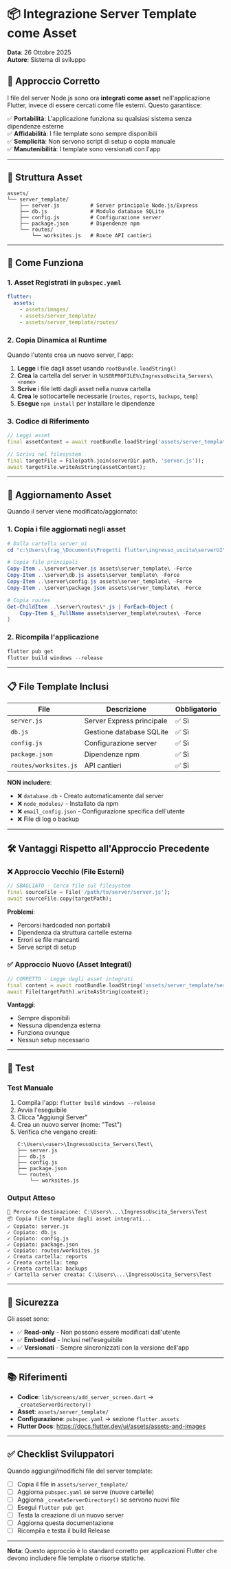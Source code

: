 # 📦 Integrazione Server Template come Asset

**Data**: 26 Ottobre 2025  
**Autore**: Sistema di sviluppo

## 🎯 Approccio Corretto

I file del server Node.js sono ora **integrati come asset** nell'applicazione Flutter, invece di essere cercati come file esterni. Questo garantisce:

✅ **Portabilità**: L'applicazione funziona su qualsiasi sistema senza dipendenze esterne  
✅ **Affidabilità**: I file template sono sempre disponibili  
✅ **Semplicità**: Non servono script di setup o copia manuale  
✅ **Manutenibilità**: I template sono versionati con l'app

---

## 📁 Struttura Asset

```
assets/
└── server_template/
    ├── server.js          # Server principale Node.js/Express
    ├── db.js              # Modulo database SQLite
    ├── config.js          # Configurazione server
    ├── package.json       # Dipendenze npm
    └── routes/
        └── worksites.js   # Route API cantieri
```

---

## 🔧 Come Funziona

### 1. Asset Registrati in `pubspec.yaml`

```yaml
flutter:
  assets:
    - assets/images/
    - assets/server_template/
    - assets/server_template/routes/
```

### 2. Copia Dinamica al Runtime

Quando l'utente crea un nuovo server, l'app:

1. **Legge** i file dagli asset usando `rootBundle.loadString()`
2. **Crea** la cartella del server in `%USERPROFILE%\IngressoUscita_Servers\<nome>`
3. **Scrive** i file letti dagli asset nella nuova cartella
4. **Crea** le sottocartelle necessarie (`routes`, `reports`, `backups`, `temp`)
5. **Esegue** `npm install` per installare le dipendenze

### 3. Codice di Riferimento

```dart
// Leggi asset
final assetContent = await rootBundle.loadString('assets/server_template/server.js');

// Scrivi nel filesystem
final targetFile = File(path.join(serverDir.path, 'server.js'));
await targetFile.writeAsString(assetContent);
```

---

## 🔄 Aggiornamento Asset

Quando il server viene modificato/aggiornato:

### 1. Copia i file aggiornati negli asset

```powershell
# Dalla cartella server_ui
cd "c:\Users\frag_\Documents\Progetti flutter\ingresso_uscita\serverUI\server_ui"

# Copia file principali
Copy-Item ..\server\server.js assets\server_template\ -Force
Copy-Item ..\server\db.js assets\server_template\ -Force
Copy-Item ..\server\config.js assets\server_template\ -Force
Copy-Item ..\server\package.json assets\server_template\ -Force

# Copia routes
Get-ChildItem ..\server\routes\*.js | ForEach-Object { 
    Copy-Item $_.FullName assets\server_template\routes\ -Force 
}
```

### 2. Ricompila l'applicazione

```powershell
flutter pub get
flutter build windows --release
```

---

## 📋 File Template Inclusi

| File | Descrizione | Obbligatorio |
|------|-------------|--------------|
| `server.js` | Server Express principale | ✅ Sì |
| `db.js` | Gestione database SQLite | ✅ Sì |
| `config.js` | Configurazione server | ✅ Sì |
| `package.json` | Dipendenze npm | ✅ Sì |
| `routes/worksites.js` | API cantieri | ✅ Sì |

**NON includere**:
- ❌ `database.db` - Creato automaticamente dal server
- ❌ `node_modules/` - Installato da npm
- ❌ `email_config.json` - Configurazione specifica dell'utente
- ❌ File di log o backup

---

## 🛠️ Vantaggi Rispetto all'Approccio Precedente

### ❌ Approccio Vecchio (File Esterni)

```dart
// SBAGLIATO - Cerca file sul filesystem
final sourceFile = File('/path/to/server/server.js');
await sourceFile.copy(targetPath);
```

**Problemi**:
- Percorsi hardcoded non portabili
- Dipendenza da struttura cartelle esterna
- Errori se file mancanti
- Serve script di setup

### ✅ Approccio Nuovo (Asset Integrati)

```dart
// CORRETTO - Legge dagli asset integrati
final content = await rootBundle.loadString('assets/server_template/server.js');
await File(targetPath).writeAsString(content);
```

**Vantaggi**:
- Sempre disponibili
- Nessuna dipendenza esterna
- Funziona ovunque
- Nessun setup necessario

---

## 🧪 Test

### Test Manuale

1. Compila l'app: `flutter build windows --release`
2. Avvia l'eseguibile
3. Clicca "Aggiungi Server"
4. Crea un nuovo server (nome: "Test")
5. Verifica che vengano creati:
   ```
   C:\Users\<user>\IngressoUscita_Servers\Test\
   ├── server.js
   ├── db.js
   ├── config.js
   ├── package.json
   └── routes\
       └── worksites.js
   ```

### Output Atteso

```
📂 Percorso destinazione: C:\Users\...\IngressoUscita_Servers\Test
📦 Copia file template dagli asset integrati...
✓ Copiato: server.js
✓ Copiato: db.js
✓ Copiato: config.js
✓ Copiato: package.json
✓ Copiato: routes/worksites.js
✓ Creata cartella: reports
✓ Creata cartella: temp
✓ Creata cartella: backups
✅ Cartella server creata: C:\Users\...\IngressoUscita_Servers\Test
```

---

## 🔐 Sicurezza

Gli asset sono:
- ✅ **Read-only** - Non possono essere modificati dall'utente
- ✅ **Embedded** - Inclusi nell'eseguibile
- ✅ **Versionati** - Sempre sincronizzati con la versione dell'app

---

## 📚 Riferimenti

- **Codice**: `lib/screens/add_server_screen.dart` → `_createServerDirectory()`
- **Asset**: `assets/server_template/`
- **Configurazione**: `pubspec.yaml` → sezione `flutter.assets`
- **Flutter Docs**: https://docs.flutter.dev/ui/assets/assets-and-images

---

## ✅ Checklist Sviluppatori

Quando aggiungi/modifichi file del server template:

- [ ] Copia il file in `assets/server_template/`
- [ ] Aggiorna `pubspec.yaml` se serve (nuove cartelle)
- [ ] Aggiorna `_createServerDirectory()` se servono nuovi file
- [ ] Esegui `flutter pub get`
- [ ] Testa la creazione di un nuovo server
- [ ] Aggiorna questa documentazione
- [ ] Ricompila e testa il build Release

---

**Nota**: Questo approccio è lo standard corretto per applicazioni Flutter che devono includere file template o risorse statiche.
